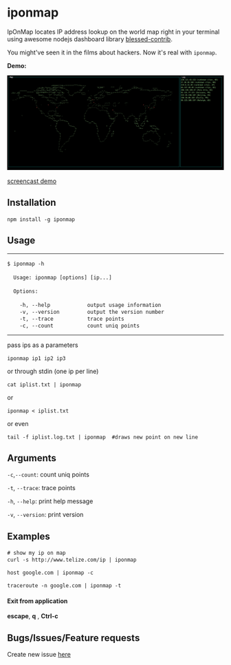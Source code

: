 # iponmap

IpOnMap locates IP address lookup on the world map right in your terminal using awesome nodejs dashboard library [blessed-contrib](https://github.com/yaronn/blessed-contrib).

You might've seen it in the films about hackers. Now it's real with `iponmap`.


**Demo:**

<img src="screenshot.png" alt="term" width="800">

[screencast demo](https://youtu.be/38YvtaQ3gRs)

## Installation
```shell
npm install -g iponmap
```

## Usage

***
```shell
$ iponmap -h

  Usage: iponmap [options] [ip...]

  Options:

    -h, --help            output usage information
    -v, --version         output the version number
    -t, --trace           trace points
    -c, --count           count uniq points
```
***

pass ips as a parameters
```shell
iponmap ip1 ip2 ip3
```
or through stdin (one ip per line)
```shell
cat iplist.txt | iponmap
```
or
```shell
iponmap < iplist.txt
```
or even
```shell
tail -f iplist.log.txt | iponmap  #draws new point on new line
```

## Arguments
`-c`,`--count`: count uniq points

`-t`, `--trace`: trace points

`-h`, `--help`: print help message

`-v`, `--version`: print version

## Examples
```shell
# show my ip on map
curl -s http://www.telize.com/ip | iponmap
```

```shell
host google.com | iponmap -c
```

```shell
traceroute -n google.com | iponmap -t
```

#### Exit from application
**escape**, **q** , **Ctrl-c**

## Bugs/Issues/Feature requests
Create new issue [here](https://github.com/nogizhopaboroda/iponmap/issues)
